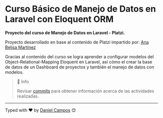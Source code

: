 # Curso Básico de Manejo de Datos en Laravel con Eloquent ORM
**Proyecto del curso de Manejo de Datos en Laravel - Platzi.**

Proyecto desarrollado en base al contenido de Platzi impartido por: [Ana Belisa Martínez](https://github.com/anabelisam)

Gracias al contenido del curso se logra aprender a configurar modelos del Object-Relational-Mapping Eloquent en Laravel, así cómo el crear la base de datos de un Dashboard de proyectos y también el manejo de datos con modelos.

> 📘 Info
>
> Revisar [commits](commits/master) para obtener información acerca de las actividades realizadas.

---
Typed with ❤️ by [Daniel Campos](https://github.com/giusniyyel) 😊
